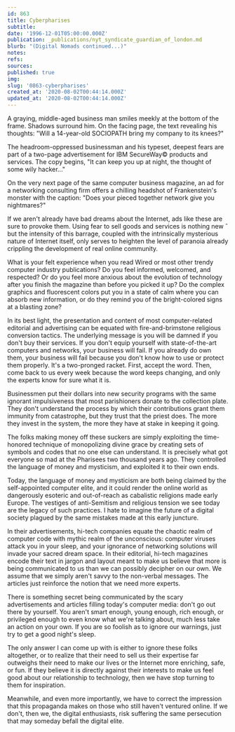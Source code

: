 ```yaml
---
id: 863
title: Cyberpharises
subtitle: 
date: '1996-12-01T05:00:00.000Z'
publication: _publications/nyt_syndicate_guardian_of_london.md
blurb: "(Digital Nomads continued...)"
notes: 
refs: 
sources: 
published: true
img: 
slug: '0863-cyberpharises'
created_at: '2020-08-02T00:44:14.000Z'
updated_at: '2020-08-02T00:44:14.000Z'
---
```

A graying, middle-aged business man smiles meekly at the bottom of the frame. Shadows surround him. On the facing page, the text revealing his thoughts: "Will a 14-year-old SOCIOPATH bring my company to its knees?"

The headroom-oppressed businessman and his typeset, deepest fears are part of a two-page advertisement for IBM SecureWay© products and services. The copy begins, "It can keep you up at night, the thought of some wily hacker..."

On the very next page of the same computer business magazine, an ad for a networking consulting firm offers a chilling headshot of Frankenstein's monster with the caption: "Does your pieced together network give you nightmares?"

If we aren't already have bad dreams about the Internet, ads like these are sure to provoke them. Using fear to sell goods and services is nothing new ˆ but the intensity of this barrage, coupled with the intrinsically mysterious nature of Internet itself, only serves to heighten the level of paranoia already crippling the development of real online community.

What is your felt experience when you read Wired or most other trendy computer industry publications? Do you feel informed, welcomed, and respected? Or do you feel more anxious about the evolution of technology after you finish the magazine than before you picked it up? Do the complex graphics and fluorescent colors put you in a state of calm where you can absorb new information, or do they remind you of the bright-colored signs at a blasting zone?

In its best light, the presentation and content of most computer-related editorial and advertising can be equated with fire-and-brimstone religious conversion tactics. The underlying message is you will be damned if you don't buy their services. If you don't equip yourself with state-of-the-art computers and networks, your business will fail. If you already do own them, your business will fail because you don't know how to use or protect them properly. It's a two-pronged racket. First, accept the word. Then, come back to us every week because the word keeps changing, and only the experts know for sure what it is.

Businessmen put their dollars into new security programs with the same ignorant impulsiveness that most parishioners donate to the collection plate. They don't understand the process by which their contributions grant them immunity from catastrophe, but they trust that the priest does. The more they invest in the system, the more they have at stake in keeping it going.

The folks making money off these suckers are simply exploiting the time-honored technique of monopolizing divine grace by creating sets of symbols and codes that no one else can understand. It is precisely what got everyone so mad at the Pharisees two thousand years ago. They controlled the language of money and mysticism, and exploited it to their own ends.

Today, the language of money and mysticism are both being claimed by the self-appointed computer elite, and it could render the online world as dangerously esoteric and out-of-reach as cabalistic religions made early Europe. The vestiges of anti-Semitism and religious tension we see today are the legacy of such practices. I hate to imagine the future of a digital society plagued by the same mistakes made at this early juncture.

In their advertisements, hi-tech companies equate the chaotic realm of computer code with mythic realm of the unconscious: computer viruses attack you in your sleep, and your ignorance of networking solutions will invade your sacred dream space. In their editorial, hi-tech magazines encode their text in jargon and layout meant to make us believe that more is being communicated to us than we can possibly decipher on our own. We assume that we simply aren't savvy to the non-verbal messages. The articles just reinforce the notion that we need more experts.

There is something secret being communicated by the scary advertisements and articles filling today's computer media: don't go out there by yourself. You aren't smart enough, young enough, rich enough, or privileged enough to even know what we're talking about, much less take an action on your own. If you are so foolish as to ignore our warnings, just try to get a good night's sleep.

The only answer I can come up with is either to ignore these folks altogether, or to realize that their need to sell us their expertise far outweighs their need to make our lives or the Internet more enriching, safe, or fun. If they believe it is directly against their interests to make us feel good about our relationship to technology, then we have stop turning to them for inspiration.

Meanwhile, and even more importantly, we have to correct the impression that this propaganda makes on those who still haven't ventured online. If we don't, then we, the digital enthusiasts, risk suffering the same persecution that may someday befall the digital elite.
